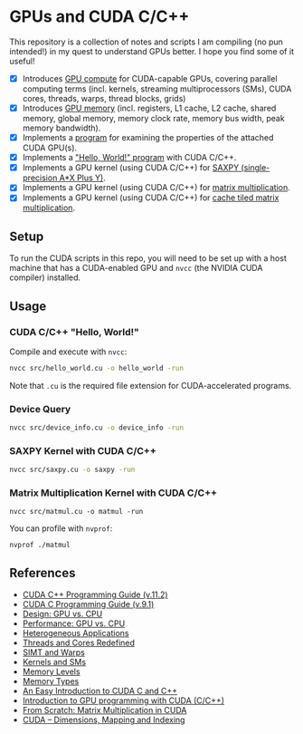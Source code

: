 # GPUs and CUDA C/C++
This repository is a collection of notes and scripts I am compiling (no pun intended!) in my quest to understand GPUs better. I hope you find some of it useful! 

- [x] Introduces [GPU compute](docs/gpu_compute.md) for CUDA-capable GPUs, covering parallel computing terms (incl. kernels, streaming multiprocessors (SMs), CUDA cores, threads, warps, thread blocks, grids)
- [x] Introduces [GPU memory](docs/GPU_Memory.md) (incl. registers, L1 cache, L2 cache, shared memory, global memory, memory clock rate, memory bus width, peak memory bandwidth).
- [x] Implements a [program](src/device_info.cu) for examining the properties of the attached CUDA GPU(s).
- [x] Implements a ["Hello, World!" program](src/hello_world.cu) with CUDA C/C++.
- [x] Implements a GPU kernel (using CUDA C/C++) for [SAXPY (single-precision A*X Plus Y)](src/saxpy.cu).
- [x] Implements a GPU kernel (using CUDA C/C++) for [matrix multiplication](src/matmul.cu). 
- [x] Implements a GPU kernel (using CUDA C/C++) for [cache tiled matrix multiplication](src/matmul_cache_tiled.cu). 

## Setup
To run the CUDA scripts in this repo, you will need to be set up with a host machine that has a CUDA-enabled GPU and `nvcc` (the NVIDIA CUDA compiler) installed.

## Usage
### CUDA C/C++ "Hello, World!"
Compile and execute with `nvcc`:
```bash
nvcc src/hello_world.cu -o hello_world -run
```
Note that `.cu` is the required file extension for CUDA-accelerated programs.

### Device Query
```bash
nvcc src/device_info.cu -o device_info -run
```

### SAXPY Kernel with CUDA C/C++
```bash
nvcc src/saxpy.cu -o saxpy -run
```

### Matrix Multiplication Kernel with CUDA C/C++
```
nvcc src/matmul.cu -o matmul -run
```
You can profile with `nvprof`:
```
nvprof ./matmul
```

## References
- [CUDA C++ Programming Guide (v.11.2)](https://docs.nvidia.com/cuda/archive/11.2.0/pdf/CUDA_C_Programming_Guide.pdf)
- [CUDA C Programming Guide (v.9.1)](https://docs.nvidia.com/cuda/archive/9.1/pdf/CUDA_C_Programming_Guide.pdf)
- [Design: GPU vs. CPU](https://cvw.cac.cornell.edu/gpu-architecture/gpu-characteristics/design)
- [Performance: GPU vs. CPU](https://cvw.cac.cornell.edu/gpu-architecture/gpu-characteristics/performance)
- [Heterogeneous Applications](https://cvw.cac.cornell.edu/gpu-architecture/gpu-characteristics/applications)
- [Threads and Cores Redefined](https://cvw.cac.cornell.edu/gpu-architecture/gpu-characteristics/threadcore)
- [SIMT and Warps](https://cvw.cac.cornell.edu/gpu-architecture/gpu-characteristics/simt_warp)
- [Kernels and SMs](https://cvw.cac.cornell.edu/gpu-architecture/gpu-characteristics/kernel_sm)
- [Memory Levels](https://cvw.cac.cornell.edu/gpu-architecture/gpu-memory/memory_levels)
- [Memory Types](https://cvw.cac.cornell.edu/gpu-architecture/gpu-memory/memory_types)
- [An Easy Introduction to CUDA C and C++](https://developer.nvidia.com/blog/easy-introduction-cuda-c-and-c/)
- [Introduction to GPU programming with CUDA (C/C++)](https://ulhpc-tutorials.readthedocs.io/en/latest/cuda/)
- [From Scratch: Matrix Multiplication in CUDA](https://www.youtube.com/watch?v=DpEgZe2bbU0)
- [CUDA – Dimensions, Mapping and Indexing](http://thebeardsage.com/cuda-dimensions-mapping-and-indexing/)